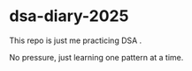 # dsa-diary-2025

This repo is just me practicing DSA .

No pressure, just learning one pattern at a time.
